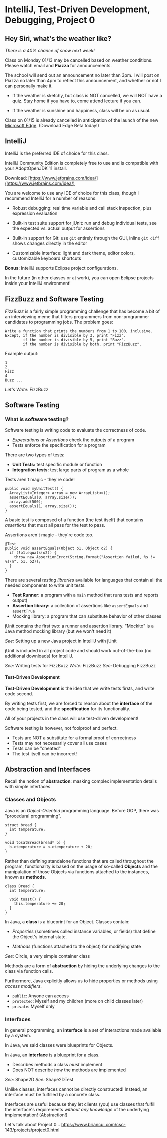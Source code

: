 # IntelliJ, Test-Driven Development, Debugging, Project 0

## Hey Siri, what's the weather like?

*There is a 40% chance of snow next week!*

Class on Monday 01/13 may be cancelled based on weather conditions.
Please watch email and **Piazza** for announcements.

The school will send out an announcement no later than 3pm.
I will post on Piazza no later than 4pm to reflect this announcement,
and whether or not I can personally make it.

 - If the weather is sketchy, but class is NOT cancelled, we will NOT have a quiz.
   Stay home if you have to, come attend lecture if you can.

 - If the weather is sunshine and happiness, class will be on as usual.

Class on 01/15 is already cancelled in anticipation of the launch
of the new [Microsoft Edge](https://www.microsoftedgeinsider.com/en-us/).
(Download Edge Beta today!)

## IntelliJ

IntelliJ is the preferred IDE of choice for this class.

IntelliJ Community Edition is completely free to use
and is compatible with your AdoptOpenJDK 11 install.

Download: [https://www.jetbrains.com/idea/](https://www.jetbrains.com/idea/)

You are welcome to use any IDE of choice for this class,
though I recommend IntelliJ for a number of reasons.

 - Robust debugging: real time variable and call stack inspection,
   plus expression evaluation

 - Built-in test suite support for jUnit: run and debug individual tests,
   see the expected vs. actual output for assertions
 
 - Built-in support for Git: use `git` entirely through the GUI,
   inline `git diff` shows changes directly in the editor

 - Customizable interface: light and dark theme, editor colors,
   customizable keyboard shortcuts

**Bonus**: IntelliJ supports Eclipse project configurations.

In the future (in other classes or at work),
you can open Eclipse projects inside your IntelliJ environment! 

## FizzBuzz and Software Testing

*FizzBuzz* is a fairly simple programming challenge that has become
a bit of an interviewing meme that filters programmers from non-programmer
candidates to programming jobs. The problem goes:

```
Write a function that prints the numbers from 1 to 100, inclusive.
Except, if the number is divisible by 3, print "Fizz".
        if the number is divisible by 5, print "Buzz".
        if the number is divisible by both, print "FizzBuzz".
```

Example output:
```
1
2
Fizz
4
Buzz ...
```

*Let's Write:* FizzBuzz

## Software Testing

### What is software testing?

Software testing is writing code to evaluate the correctness of code.

 - *Expectations* or *Assertions* check the outputs of a program
 - Tests enforce the specification for a program

There are two types of tests:

 - **Unit Tests:** test specific module or function
 - **Integration tests:** test large parts of program as a whole

Tests aren't magic - they're code!

```
public void myUnitTest() {
  ArrayList<Integer> array = new ArrayList<>();
  assertEquals(0, array.size());
  array.add(500);
  assertEquals(1, array.size());
}
```

A basic test is composed of a function (the test itself)
that contains *assertions* that must all pass for the test to pass.

Assertions aren't magic - they're code too.

```
@Test
public void assertEquals(Object o1, Object o2) {
  if (!o1.equals(o2)) {
    throw new AssertionError(String.format("Assertion failed, %s != %s\n", o1, o2));
  }
}
```

There are several *testing libraries* available for languages that
contain all the needed components to write unit tests.

 - **Test Runner:** a program with a `main` method that runs tests and reports output)
 - **Assertion library:** a collection of assertions like `assertEquals` and `assertTrue`
 - Mocking library: a program that can substitute behavior of other classes

jUnit contains the first two: a runner and assertion library.
"Mockito" is a Java method mocking library (but we won't need it)

*See:* Setting up a new Java project in IntelliJ with jUnit

jUnit is included in all project code and should work out-of-the-box
(no additional downloads) for IntelliJ.

*See:* Writing tests for FizzBuzz
*Write:* FizzBuzz
*See:* Debugging FizzBuzz

#### Test-Driven Development

**Test-Driven Development** is the idea that we write tests firsts,
and write code second.

By writing tests first, we are forced to reason about the
**interface** of the code being tested, and the
**specification** for its functionality.

All of your projects in the class will use test-driven development!

Software testing is however, not foolproof and perfect.

 - Tests are NOT a substitute for a formal proof of correctness
 - Tests may not necessarily cover all use cases
 - Tests can be "cheated"
 - The test itself can be incorrect!

## Abstraction and Interfaces

Recall the notion of **abstraction**:
masking complex implementation details with simple interfaces.

### Classes and Objects

Java is an *Object-Oriented* programming language.
Before OOP, there was "procedural programming".

```
struct bread {
  int temperature;
}

void tosatBread(bread* b) {
  b->temperature = b->temperature + 20;
}
```

Rather than defining standalone functions that are called throughout the program,
functionality is based on the usage of so-called **Objects**
and the manipulation of those Objects via functions attached to the instances,
known as **methods**.

```
class Bread {
  int temperature;

  void toast() {
    this.temperature += 20;
  }
}
```

In Java, a **class** is a blueprint for an Object. Classes contain:

 - *Properties* (sometimes called instance variables, or fields)
   that define the Object's internal state.

 - *Methods* (functions attached to the object) for modifying state

*See:* Circle, a very simple container class

Methods are a form of **abstraction** by hiding the underlying changes
to the class via function calls.

Furthermore, Java explicitly allows us to hide properties
or methods using *access modifiers*. 

 - `public`: Anyone can access
 - `protected`: Myself and my children (more on child classes later)
 - `private`: Myself only

### Interfaces

In general programming, an **interface** is a set of interactions
made available by a system.

In Java, we said classes were blueprints for Objects.

In Java, an **interface** is a blueprint for a class.

 - Describes methods a class *must* implement
 - Does NOT describe *how* the methods are implemented

*See:* Shape2D
*See:* Shape2DTest

Unlike classes, interfaces cannot be directly constructed!
Instead, an interface must be fulfilled by a concrete class.

Interfaces are useful because they let clients (you)
use classes that fulfill the interface's requirements
*without any knowledge* of the underlying implementation! (Abstraction!)

Let's talk about Project 0...
https://www.briancui.com/csc-143/projects/project0.html

